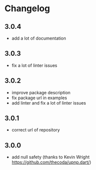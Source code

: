 # Changelog

## 3.0.4

- add a lot of documentation

## 3.0.3

- fix a lot of linter issues

## 3.0.2

- improve package description
- fix package url in examples
- add linter and fix a lot of linter issues

## 3.0.1

- correct url of repository

## 3.0.0

- add null safety (thanks to Kevin Wright https://github.com/thecoda/upnp.dart/)